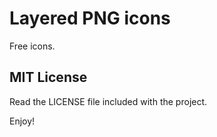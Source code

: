# Layered PNG icons
Free icons.

## MIT License
Read the LICENSE file included with the project.

Enjoy!
